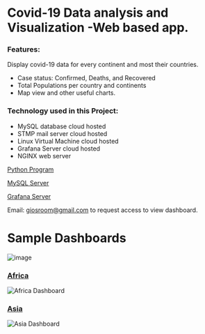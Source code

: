 # Covid-19 Data analysis and Visualization -Web based app.
### Features: 
Display covid-19 data for every continent and most their countries. 
* Case status: Confirmed, Deaths, and Recovered
* Total Populations per country and continents
* Map view and other useful charts.

### Technology used in this Project:
* MySQL database cloud hosted
* STMP mail server cloud hosted
* Linux Virtual Machine cloud hosted
* Grafana Server cloud hosted
* NGINX web server

[Python Program](https://github.com/Moodkiller20/Covid-Case-Tracker./wiki/Python-Program)

[MySQL Server](https://github.com/Moodkiller20/Covid-Case-Tracker./wiki/MySQL-Server)

[Grafana Server](https://github.com/Moodkiller20/Covid-Case-Tracker./wiki/Grafana-Server)

Email: giosroom@gmail.com to request access to view dashboard. 

# Sample Dashboards
![image](https://user-images.githubusercontent.com/61130107/180271668-bcd2d2fa-460c-4ddf-84df-1510b32a09ef.png)


### [Africa](https://snapshots.raintank.io/dashboard/snapshot/OWVvPMQMCkvlxg5m2hCEfYuU2yDI7T5x)
![Africa Dashboard](https://user-images.githubusercontent.com/61130107/178886166-98306692-1e75-4da5-9659-67d153e206d9.png)

### [Asia](https://snapshots.raintank.io/dashboard/snapshot/M4eOVXn3tIPkbaM0a9drQFGWfcmZ7Xo9)
![Asia Dashboard](https://user-images.githubusercontent.com/61130107/178886569-4cf42a74-c78e-4ced-b407-e9b67360f38b.png)





